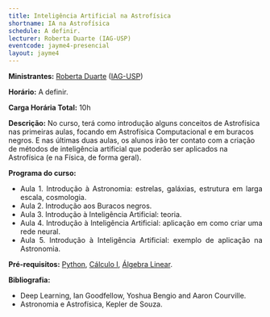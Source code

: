 ```yaml
---
title: Inteligência Artificial na Astrofísica
shortname: IA na Astrofísica
schedule: A definir.
lecturer: Roberta Duarte (IAG-USP)
eventcode: jayme4-presencial
layout: jayme4
---
```


**Ministrantes:** [Roberta Duarte](http://lattes.cnpq.br/9249274937812955) ([IAG-USP](https://www.iag.usp.br/))

**Horário:** A definir.

**Carga Horária Total:** 10h

**Descrição:** No curso, terá como introdução alguns conceitos de Astrofísica nas primeiras aulas, focando em Astrofísica Computacional e em buracos negros. E nas últimas duas aulas, os alunos irão ter contato com a criação de métodos de inteligência artificial que poderão ser aplicados na Astrofísica (e na Física, de forma geral).

**Programa do curso:**

<div style="text-align: justify">
 <ul>
  <li>Aula 1. Introdução à Astronomia: estrelas, galáxias, estrutura em larga escala, cosmologia. </li>
  <li>Aula 2. Introdução aos Buracos negros. </li>
  <li>Aula 3. Introdução à Inteligência Artificial: teoria. </li>
  <li>Aula 4. Introdução à Inteligência Artificial: aplicação em como criar uma rede neural. </li>
  <li>Aula 5. Introdução à Inteligência Artificial: exemplo de aplicação na Astronomia. </li>
 </ul>
</div>

**Pré-requisitos:** [Python](), [Cálculo I](), [Álgebra Linear]().

**Bibliografia:**

<div style="text-align: justify">
 <ul>
  <li>  Deep Learning, Ian Goodfellow, Yoshua Bengio and Aaron Courville.</li>
   <li> Astronomia e Astrofísica, Kepler de Souza.</li>
 </ul>
</div>
